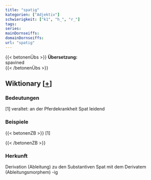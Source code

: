 ```yaml
---
title: "spatig"
kategorien: ["Adjektiv"]
schwierigkeit: ["k1", "h_", "r_"]
tags:
series:
mainDornseiffs:
domainDornseiffs:
url: "spatig"
---
```


{{< betonenÜbs >}}
**Übersetzung:**  
spavined  
{{< /betonenÜbs >}}

## Wiktionary [[+](https://de.wiktionary.org/wiki/spatig)]

### Bedeutungen
[1] veraltet: an der Pferdekrankheit Spat leidend  

### Beispiele
{{< betonenZB >}}
[1]  

{{< /betonenZB >}}
### Herkunft
Derivation (Ableitung) zu den Substantiven Spat mit dem Derivatem (Ableitungsmorphem) -ig  


